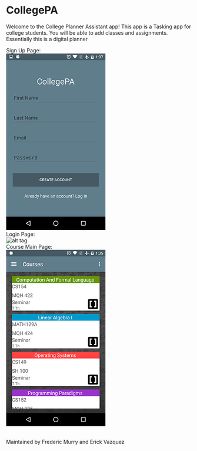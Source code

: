# CollegePA
Welcome to the College Planner Assistant app! This app is a Tasking app for college students. You will be able to add classes and     assignments. Essentially this is a digital planner

Sign Up Page:
<br>
![alt tag](https://github.com/FMurry/CollegePA/blob/master/Screenshots/signup.png)
<br>
Login Page:
<br>
![alt tag](https://bitbucket.org/FwMurry/collegepa/src/1244f52e7724ef2b34d12b8a6aed4da25aa9a823/Screenshots/Course.png?at=master&fileviewer=file-view-default)
<br>
Course Main Page:
<br>
![alt tag](https://github.com/FMurry/CollegePA/blob/master/Screenshots/Course.png)

<br>
Maintained by Frederic Murry and Erick Vazquez

